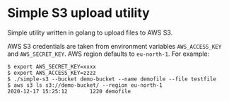 # Simple S3 upload utility

Simple utility written in golang to upload files to AWS S3.

AWS S3 credentials are taken from environment variables `AWS_ACCESS_KEY` and `AWS_SECRET_KEY`.  AWS region defaults to `eu-north-1`.  For example:

````
$ export AWS_SECRET_KEY=xxxx
$ export AWS_ACCESS_KEY=zzzz
$ ./simple-s3 --bucket demo-bucket --name demofile --file testfile
$ aws s3 ls s3://demo-bucket/ --region eu-north-1
2020-12-17 15:25:12       1220 demofile
````
